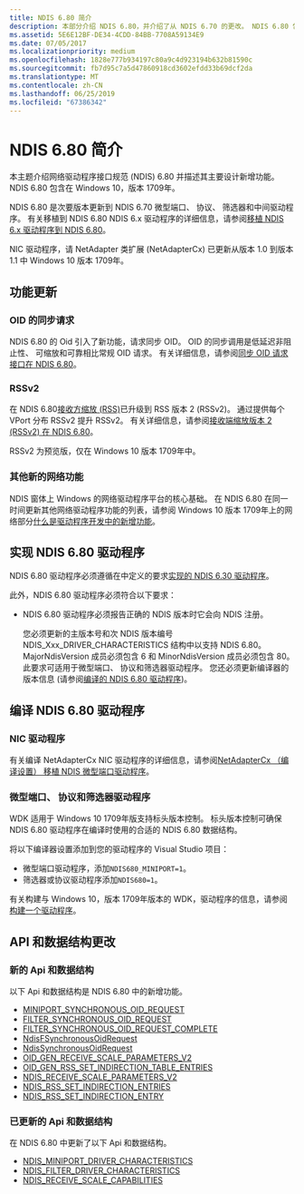 ```yaml
---
title: NDIS 6.80 简介
description: 本部分介绍 NDIS 6.80，并介绍了从 NDIS 6.70 的更改。 NDIS 6.80 包含在 Windows 10，版本 1709年。
ms.assetid: 5E6E12BF-DE34-4CDD-84BB-7708A59134E9
ms.date: 07/05/2017
ms.localizationpriority: medium
ms.openlocfilehash: 1828e777b934197c80a9c4d923194b632b81590c
ms.sourcegitcommit: fb7d95c7a5d47860918cd3602efdd33b69dcf2da
ms.translationtype: MT
ms.contentlocale: zh-CN
ms.lasthandoff: 06/25/2019
ms.locfileid: "67386342"
---
```

# <a name="introduction-to-ndis-680"></a>NDIS 6.80 简介

本主题介绍网络驱动程序接口规范 (NDIS) 6.80 并描述其主要设计新增功能。 NDIS 6.80 包含在 Windows 10，版本 1709年。

NDIS 6.80 是次要版本更新到 NDIS 6.70 微型端口、 协议、 筛选器和中间驱动程序。 有关移植到 NDIS 6.80 NDIS 6.x 驱动程序的详细信息，请参阅[移植 NDIS 6.x 驱动程序到 NDIS 6.80](porting-ndis-6-x-drivers-to-ndis-6-70.md)。

NIC 驱动程序，请 NetAdapter 类扩展 (NetAdapterCx) 已更新从版本 1.0 到版本 1.1 中 Windows 10 版本 1709年。

## <a name="feature-updates"></a>功能更新

### <a name="synchronous-oid-requests"></a>OID 的同步请求

NDIS 6.80 的 Oid 引入了新功能，请求同步 OID。 OID 的同步调用是低延迟非阻止性、 可缩放和可靠相比常规 OID 请求。 有关详细信息，请参阅[同步 OID 请求接口在 NDIS 6.80](synchronous-oid-request-interface-in-ndis-6-80.md)。

### <a name="rssv2"></a>RSSv2

在 NDIS 6.80[接收方缩放 (RSS)](ndis-receive-side-scaling2.md)已升级到 RSS 版本 2 (RSSv2)。 通过提供每个 VPort 分布 RSSv2 提升 RSSv2。 有关详细信息，请参阅[接收端缩放版本 2 (RSSv2) 在 NDIS 6.80](receive-side-scaling-version-2-rssv2-in-ndis-6-80.md)。

RSSv2 为预览版，仅在 Windows 10 版本 1709年中。

### <a name="other-new-networking-features"></a>其他新的网络功能

NDIS 窗体上 Windows 的网络驱动程序平台的核心基础。 在 NDIS 6.80 在同一时间更新其他网络驱动程序功能的列表，请参阅 Windows 10 版本 1709年上的网络部分[什么是驱动程序开发中的新增功能](../what-s-new-in-driver-development.md)。

## <a name="implementing-an-ndis-680-driver"></a>实现 NDIS 6.80 驱动程序

NDIS 6.80 驱动程序必须遵循在中定义的要求[实现的 NDIS 6.30 驱动程序](implementing-an-ndis-6-30-driver.md)。

此外，NDIS 6.80 驱动程序必须符合以下要求：

- NDIS 6.80 驱动程序必须报告正确的 NDIS 版本时它会向 NDIS 注册。

   您必须更新的主版本号和次 NDIS 版本编号 NDIS_Xxx_DRIVER_CHARACTERISTICS 结构中以支持 NDIS 6.80。 MajorNdisVersion 成员必须包含 6 和 MinorNdisVersion 成员必须包含 80。 此要求可适用于微型端口、 协议和筛选器驱动程序。 您还必须更新编译器的版本信息 (请参阅[编译的 NDIS 6.80 驱动程序](#compiling-an-ndis-680-driver))。

## <a name="compiling-an-ndis-680-driver"></a>编译 NDIS 6.80 驱动程序

### <a name="nic-drivers"></a>NIC 驱动程序

有关编译 NetAdapterCx NIC 驱动程序的详细信息，请参阅[NetAdapterCx （编译设置） 移植 NDIS 微型端口驱动程序](../netcx/porting-ndis-miniport-drivers-to-netadaptercx.md#compilation-settings)。

### <a name="miniport-protocol-and-filter-drivers"></a>微型端口、 协议和筛选器驱动程序

WDK 适用于 Windows 10 1709年版支持标头版本控制。 标头版本控制可确保 NDIS 6.80 驱动程序在编译时使用的合适的 NDIS 6.80 数据结构。

将以下编译器设置添加到您的驱动程序的 Visual Studio 项目：

- 微型端口驱动程序，添加```NDIS680_MINIPORT=1```。
- 筛选器或协议驱动程序添加```NDIS680=1```。

有关构建与 Windows 10，版本 1709年版本的 WDK，驱动程序的信息，请参阅[构建一个驱动程序](../develop/building-a-driver.md)。

## <a name="api-and-data-structure-changes"></a>API 和数据结构更改

### <a name="new-apis-and-data-structures"></a>新的 Api 和数据结构

以下 Api 和数据结构是 NDIS 6.80 中的新增功能。

- [MINIPORT_SYNCHRONOUS_OID_REQUEST](https://docs.microsoft.com/windows-hardware/drivers/ddi/content/ndis/nf-ndis-miniport_synchronous_oid_request)
- [FILTER_SYNCHRONOUS_OID_REQUEST](https://docs.microsoft.com/windows-hardware/drivers/ddi/content/ndis/nf-ndis-filter_synchronous_oid_request)
- [FILTER_SYNCHRONOUS_OID_REQUEST_COMPLETE](https://docs.microsoft.com/windows-hardware/drivers/ddi/content/ndis/nf-ndis-filter_synchronous_oid_request_complete)
- [NdisFSynchronousOidRequest](https://docs.microsoft.com/windows-hardware/drivers/ddi/content/ndis/nf-ndis-ndisfsynchronousoidrequest)
- [NdisSynchronousOidRequest](https://docs.microsoft.com/windows-hardware/drivers/ddi/content/ndis/nf-ndis-ndissynchronousoidrequest)
- [OID_GEN_RECEIVE_SCALE_PARAMETERS_V2](oid-gen-receive-scale-parameters-v2.md)
- [OID_GEN_RSS_SET_INDIRECTION_TABLE_ENTRIES](oid-gen-rss-set-indirection-table-entries.md)
- [NDIS_RECEIVE_SCALE_PARAMETERS_V2](https://docs.microsoft.com/windows-hardware/drivers/ddi/content/ntddndis/ns-ntddndis-_ndis_receive_scale_parameters_v2)
- [NDIS_RSS_SET_INDIRECTION_ENTRIES](https://docs.microsoft.com/windows-hardware/drivers/ddi/content/ntddndis/ns-ntddndis-_ndis_rss_set_indirection_entries)
- [NDIS_RSS_SET_INDIRECTION_ENTRY](https://docs.microsoft.com/windows-hardware/drivers/ddi/content/ntddndis/ns-ntddndis-_ndis_rss_set_indirection_entry)

### <a name="updated-apis-and-data-structures"></a>已更新的 Api 和数据结构

在 NDIS 6.80 中更新了以下 Api 和数据结构。

- [NDIS_MINIPORT_DRIVER_CHARACTERISTICS](https://docs.microsoft.com/windows-hardware/drivers/ddi/content/ndis/ns-ndis-_ndis_miniport_driver_characteristics)
- [NDIS_FILTER_DRIVER_CHARACTERISTICS](https://docs.microsoft.com/windows-hardware/drivers/ddi/content/ndis/ns-ndis-_ndis_filter_driver_characteristics)
- [NDIS_RECEIVE_SCALE_CAPABILITIES](https://docs.microsoft.com/windows-hardware/drivers/ddi/content/ntddndis/ns-ntddndis-_ndis_receive_scale_capabilities)

